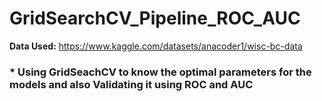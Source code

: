 # GridSearchCV_Pipeline_ROC_AUC

**Data Used:** https://www.kaggle.com/datasets/anacoder1/wisc-bc-data

### * Using GridSeachCV to know the optimal parameters for the models and also Validating it using ROC and AUC
